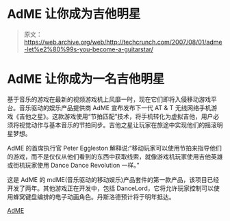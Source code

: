 # AdME 让你成为吉他明星

> 原文：<https://web.archive.org/web/http://techcrunch.com/2007/08/01/adme-let%e2%80%99s-you-become-a-guitarstar/>

# AdME 让你成为一名吉他明星

基于音乐的游戏在最新的视频游戏机上风靡一时，现在它们即将入侵移动游戏平台。音乐驱动的娱乐产品提供商 AdME 宣布发布下一代 AT & T 无线网络手机游戏《吉他之星》。这款游戏使用“节拍匹配”技术，将手机转化为虚拟吉他，用户必须将视觉动作与基本音乐的节拍同步。吉他之星让玩家在旅途中实现他们的摇滚明星梦想。

AdME 的首席执行官 Peter Eggleston 解释说:“移动玩家可以使用节拍来指导他们的游戏，而不是仅仅从他们看到的东西中获取线索，就像游戏机玩家使用吉他英雄或街机玩家使用 Dance Dance Revolution 一样。”

这是 AdME 的 mdME(音乐驱动的移动娱乐)产品套件的第一款产品，该项目已经开发了两年。其他游戏正在开发中，包括 DanceLord，它将允许玩家控制可以使用蜂窝键盘编排的电子动画角色。丹斯洛德预计将于明年抵达。

[AdME](https://web.archive.org/web/20201123194950/http://www.admecorp.com/)